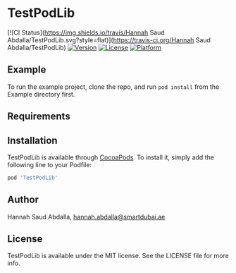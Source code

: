 # TestPodLib

[![CI Status](https://img.shields.io/travis/Hannah Saud Abdalla/TestPodLib.svg?style=flat)](https://travis-ci.org/Hannah Saud Abdalla/TestPodLib)
[![Version](https://img.shields.io/cocoapods/v/TestPodLib.svg?style=flat)](https://cocoapods.org/pods/TestPodLib)
[![License](https://img.shields.io/cocoapods/l/TestPodLib.svg?style=flat)](https://cocoapods.org/pods/TestPodLib)
[![Platform](https://img.shields.io/cocoapods/p/TestPodLib.svg?style=flat)](https://cocoapods.org/pods/TestPodLib)

## Example

To run the example project, clone the repo, and run `pod install` from the Example directory first.

## Requirements

## Installation

TestPodLib is available through [CocoaPods](https://cocoapods.org). To install
it, simply add the following line to your Podfile:

```ruby
pod 'TestPodLib'
```

## Author

Hannah Saud Abdalla, hannah.abdalla@smartdubai.ae

## License

TestPodLib is available under the MIT license. See the LICENSE file for more info.
